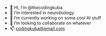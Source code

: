 - 👋 Hi, I’m @thecodingkuba
- 👀 I’m interested in neurobiology
- 🌱 I’m currently working on some cool AI stuff 
- 💞️ I’m looking to collaborate on whatever
- 📫 codingkuba@gmail.com


<!---
thecodingkuba/thecodingkuba is a ✨ special ✨ repository because its `README.md` (this file) appears on your GitHub profile.
You can click the Preview link to take a look at your changes.
--->
